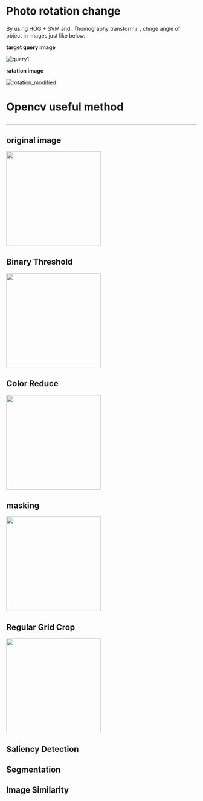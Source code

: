 # Photo rotation change

By using HOG + SVM and 「homography transform」, chnge angle of object in images just like below.

<b>target query image</b>

![query1](https://user-images.githubusercontent.com/48679574/84499909-80b8a580-acee-11ea-9a26-bec0b77f6559.jpeg)


<b>ratation image</b>

![rotation_modified](https://user-images.githubusercontent.com/48679574/84499925-87471d00-acee-11ea-8e79-0cbfd6a6b251.png)



# Opencv useful method <hr>

## original image
<img src="https://user-images.githubusercontent.com/48679574/84500035-b3629e00-acee-11ea-9962-dee0ed03f10d.jpg" width="250px">


## Binary Threshold

<img src="https://user-images.githubusercontent.com/48679574/84500037-b52c6180-acee-11ea-8ee6-e87d27226da2.png" width="250px">


## Color Reduce
<img src="https://user-images.githubusercontent.com/48679574/84500694-07ba4d80-acf0-11ea-9650-6d9a7758368c.png" width="250px">

## masking
<img src="https://user-images.githubusercontent.com/48679574/84500701-09841100-acf0-11ea-9f78-79d0cc1b9e3c.png" width="250px">

## Regular Grid Crop
<img src="https://user-images.githubusercontent.com/48679574/84500720-1143b580-acf0-11ea-8021-32ec222827fe.png" width="250px">

## Saliency Detection

## Segmentation

## Image Similarity
